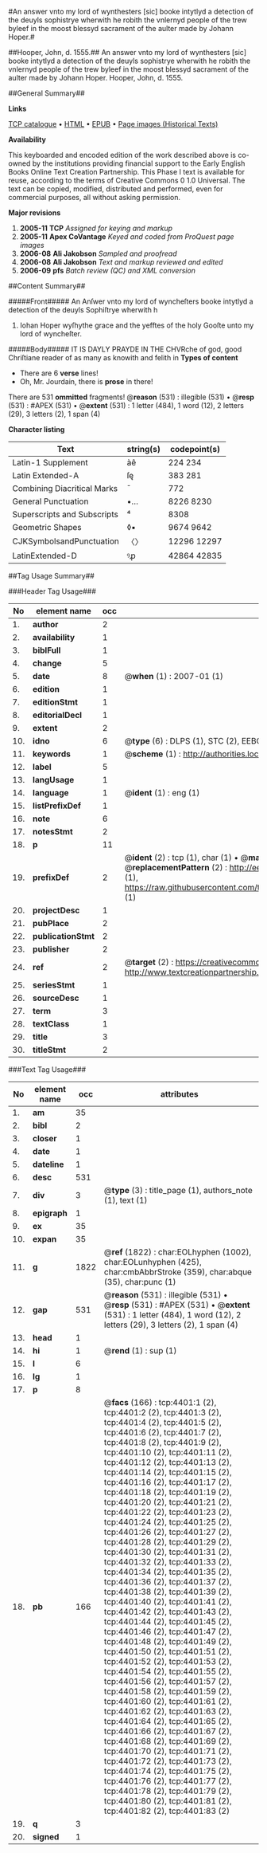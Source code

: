 #An answer vnto my lord of wynthesters [sic] booke intytlyd a detection of the deuyls sophistrye wherwith he robith the vnlernyd people of the trew byleef in the moost blessyd sacrament of the aulter made by Johann Hoper.#

##Hooper, John, d. 1555.##
An answer vnto my lord of wynthesters [sic] booke intytlyd a detection of the deuyls sophistrye wherwith he robith the vnlernyd people of the trew byleef in the moost blessyd sacrament of the aulter made by Johann Hoper.
Hooper, John, d. 1555.

##General Summary##

**Links**

[TCP catalogue](http://www.ota.ox.ac.uk/tcp/)  • 
[HTML](http://tei.it.ox.ac.uk/tcp/Texts-HTML/free/A03/A03618.html)  • 
[EPUB](http://tei.it.ox.ac.uk/tcp/Texts-EPUB/free/A03/A03618.epub) • 
[Page images (Historical Texts)](https://data.historicaltexts.jisc.ac.uk/view?pubId=eebo-99839939e&pageId=eebo-99839939e-4401-1)

**Availability**

This keyboarded and encoded edition of the
	       work described above is co-owned by the institutions
	       providing financial support to the Early English Books
	       Online Text Creation Partnership. This Phase I text is
	       available for reuse, according to the terms of Creative
	       Commons 0 1.0 Universal. The text can be copied,
	       modified, distributed and performed, even for
	       commercial purposes, all without asking permission.

**Major revisions**

1. __2005-11__ __TCP__ *Assigned for keying and markup*
1. __2005-11__ __Apex CoVantage__ *Keyed and coded from ProQuest page images*
1. __2006-08__ __Ali Jakobson__ *Sampled and proofread*
1. __2006-08__ __Ali Jakobson__ *Text and markup reviewed and edited*
1. __2006-09__ __pfs__ *Batch review (QC) and XML conversion*

##Content Summary##

#####Front#####
An Anſwer vnto my lord of wyncheſters booke intytlyd a detection of the deuyls Sophiſtrye wherwith h
1. Iohan Hoper wyſhythe grace and the yefftes of the holy Gooſte unto my lord of wyncheſter.

#####Body#####
IT IS DAYLY PRAYDE IN THE CHVRche of god, good Chriſtiane reader of as many as knowith and felith in
**Types of content**

  * There are 6 **verse** lines!
  * Oh, Mr. Jourdain, there is **prose** in there!

There are 531 **ommitted** fragments! 
 @__reason__ (531) : illegible (531)  •  @__resp__ (531) : #APEX (531)  •  @__extent__ (531) : 1 letter (484), 1 word (12), 2 letters (29), 3 letters (2), 1 span (4)

**Character listing**


|Text|string(s)|codepoint(s)|
|---|---|---|
|Latin-1 Supplement|àê|224 234|
|Latin Extended-A|ſę|383 281|
|Combining             Diacritical Marks|̄|772|
|General Punctuation|•…|8226 8230|
|Superscripts             and Subscripts|⁴|8308|
|Geometric Shapes|◊▪|9674 9642|
|CJKSymbolsandPunctuation|〈〉|12296 12297|
|LatinExtended-D|ꝰꝓ|42864 42835|

##Tag Usage Summary##

###Header Tag Usage###

|No|element name|occ|attributes|
|---|---|---|---|
|1.|__author__|2||
|2.|__availability__|1||
|3.|__biblFull__|1||
|4.|__change__|5||
|5.|__date__|8| @__when__ (1) : 2007-01 (1)|
|6.|__edition__|1||
|7.|__editionStmt__|1||
|8.|__editorialDecl__|1||
|9.|__extent__|2||
|10.|__idno__|6| @__type__ (6) : DLPS (1), STC (2), EEBO-CITATION (1), PROQUEST (1), VID (1)|
|11.|__keywords__|1| @__scheme__ (1) : http://authorities.loc.gov/ (1)|
|12.|__label__|5||
|13.|__langUsage__|1||
|14.|__language__|1| @__ident__ (1) : eng (1)|
|15.|__listPrefixDef__|1||
|16.|__note__|6||
|17.|__notesStmt__|2||
|18.|__p__|11||
|19.|__prefixDef__|2| @__ident__ (2) : tcp (1), char (1)  •  @__matchPattern__ (2) : ([0-9\-]+):([0-9IVX]+) (1), (.+) (1)  •  @__replacementPattern__ (2) : http://eebo.chadwyck.com/downloadtiff?vid=$1&page=$2 (1), https://raw.githubusercontent.com/textcreationpartnership/Texts/master/tcpchars.xml#$1 (1)|
|20.|__projectDesc__|1||
|21.|__pubPlace__|2||
|22.|__publicationStmt__|2||
|23.|__publisher__|2||
|24.|__ref__|2| @__target__ (2) : https://creativecommons.org/publicdomain/zero/1.0/ (1), http://www.textcreationpartnership.org/docs/. (1)|
|25.|__seriesStmt__|1||
|26.|__sourceDesc__|1||
|27.|__term__|3||
|28.|__textClass__|1||
|29.|__title__|3||
|30.|__titleStmt__|2||


###Text Tag Usage###

|No|element name|occ|attributes|
|---|---|---|---|
|1.|__am__|35||
|2.|__bibl__|2||
|3.|__closer__|1||
|4.|__date__|1||
|5.|__dateline__|1||
|6.|__desc__|531||
|7.|__div__|3| @__type__ (3) : title_page (1), authors_note (1), text (1)|
|8.|__epigraph__|1||
|9.|__ex__|35||
|10.|__expan__|35||
|11.|__g__|1822| @__ref__ (1822) : char:EOLhyphen (1002), char:EOLunhyphen (425), char:cmbAbbrStroke (359), char:abque (35), char:punc (1)|
|12.|__gap__|531| @__reason__ (531) : illegible (531)  •  @__resp__ (531) : #APEX (531)  •  @__extent__ (531) : 1 letter (484), 1 word (12), 2 letters (29), 3 letters (2), 1 span (4)|
|13.|__head__|1||
|14.|__hi__|1| @__rend__ (1) : sup (1)|
|15.|__l__|6||
|16.|__lg__|1||
|17.|__p__|8||
|18.|__pb__|166| @__facs__ (166) : tcp:4401:1 (2), tcp:4401:2 (2), tcp:4401:3 (2), tcp:4401:4 (2), tcp:4401:5 (2), tcp:4401:6 (2), tcp:4401:7 (2), tcp:4401:8 (2), tcp:4401:9 (2), tcp:4401:10 (2), tcp:4401:11 (2), tcp:4401:12 (2), tcp:4401:13 (2), tcp:4401:14 (2), tcp:4401:15 (2), tcp:4401:16 (2), tcp:4401:17 (2), tcp:4401:18 (2), tcp:4401:19 (2), tcp:4401:20 (2), tcp:4401:21 (2), tcp:4401:22 (2), tcp:4401:23 (2), tcp:4401:24 (2), tcp:4401:25 (2), tcp:4401:26 (2), tcp:4401:27 (2), tcp:4401:28 (2), tcp:4401:29 (2), tcp:4401:30 (2), tcp:4401:31 (2), tcp:4401:32 (2), tcp:4401:33 (2), tcp:4401:34 (2), tcp:4401:35 (2), tcp:4401:36 (2), tcp:4401:37 (2), tcp:4401:38 (2), tcp:4401:39 (2), tcp:4401:40 (2), tcp:4401:41 (2), tcp:4401:42 (2), tcp:4401:43 (2), tcp:4401:44 (2), tcp:4401:45 (2), tcp:4401:46 (2), tcp:4401:47 (2), tcp:4401:48 (2), tcp:4401:49 (2), tcp:4401:50 (2), tcp:4401:51 (2), tcp:4401:52 (2), tcp:4401:53 (2), tcp:4401:54 (2), tcp:4401:55 (2), tcp:4401:56 (2), tcp:4401:57 (2), tcp:4401:58 (2), tcp:4401:59 (2), tcp:4401:60 (2), tcp:4401:61 (2), tcp:4401:62 (2), tcp:4401:63 (2), tcp:4401:64 (2), tcp:4401:65 (2), tcp:4401:66 (2), tcp:4401:67 (2), tcp:4401:68 (2), tcp:4401:69 (2), tcp:4401:70 (2), tcp:4401:71 (2), tcp:4401:72 (2), tcp:4401:73 (2), tcp:4401:74 (2), tcp:4401:75 (2), tcp:4401:76 (2), tcp:4401:77 (2), tcp:4401:78 (2), tcp:4401:79 (2), tcp:4401:80 (2), tcp:4401:81 (2), tcp:4401:82 (2), tcp:4401:83 (2)|
|19.|__q__|3||
|20.|__signed__|1||
